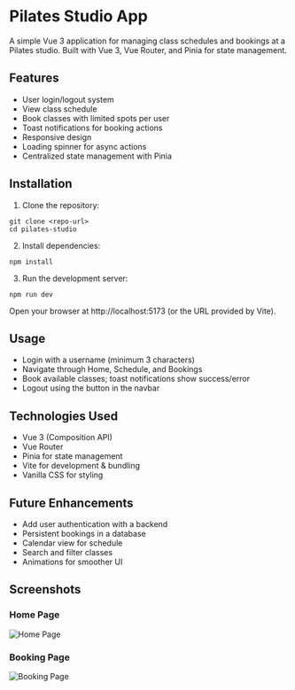 # Pilates Studio App
A simple Vue 3 application for managing class schedules and bookings at a Pilates studio. Built with Vue 3, Vue Router, and Pinia for state management.

## Features
* User login/logout system
* View class schedule
* Book classes with limited spots per user
* Toast notifications for booking actions
* Responsive design
* Loading spinner for async actions
* Centralized state management with Pinia

## Installation
1. Clone the repository:
```
git clone <repo-url>
cd pilates-studio
```

2. Install dependencies:
```
npm install
```

3. Run the development server:
```
npm run dev
```
Open your browser at http://localhost:5173 (or the URL provided by Vite).


## Usage
* Login with a username (minimum 3 characters)
* Navigate through Home, Schedule, and Bookings
* Book available classes; toast notifications show success/error
* Logout using the button in the navbar

## Technologies Used
* Vue 3 (Composition API)
* Vue Router
* Pinia for state management
* Vite for development & bundling
* Vanilla CSS for styling

## Future Enhancements
* Add user authentication with a backend
* Persistent bookings in a database
* Calendar view for schedule
* Search and filter classes
* Animations for smoother UI

## Screenshots
### Home Page
![Home Page](assets/screenshots/Home.png)

### Booking Page
![Booking Page](assets/screenshots/Booking.png)